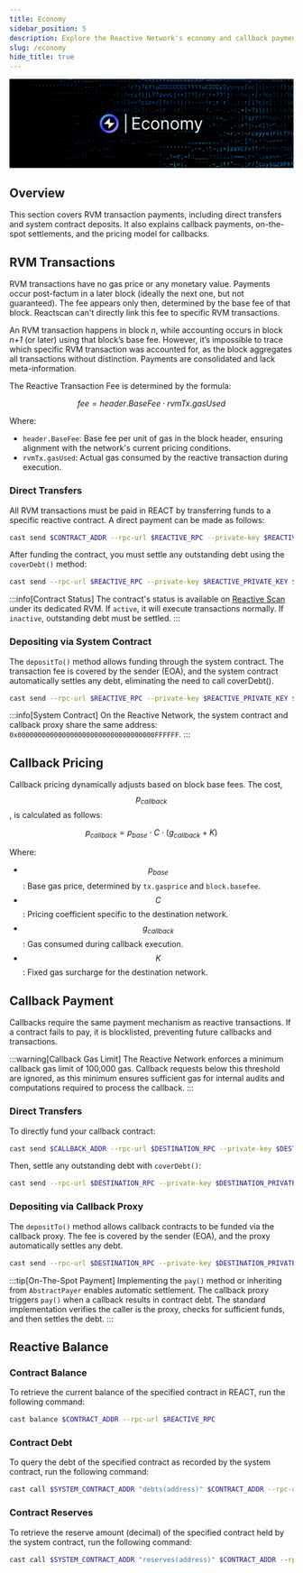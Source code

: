 ```yaml
---
title: Economy
sidebar_position: 5
description: Explore the Reactive Network's economy and callback payment mechanisms.
slug: /economy
hide_title: true
---
```


![Economy](./img/economy.jpg)

## Overview

This section covers RVM transaction payments, including direct transfers and system contract deposits. It also explains callback payments, on-the-spot settlements, and the pricing model for callbacks.

## RVM Transactions

RVM transactions have no gas price or any monetary value. Payments occur post-factum in a later block (ideally the next one, but not guaranteed). The fee appears only then, determined by the base fee of that block. Reactscan can't directly link this fee to specific RVM transactions.

An RVM transaction happens in block *n*, while accounting occurs in block *n+1* (or later) using that block’s base fee. However, it’s impossible to trace which specific RVM transaction was accounted for, as the block aggregates all transactions without distinction. Payments are consolidated and lack meta-information.

The Reactive Transaction Fee is determined by the formula:

$$
fee = header.BaseFee ⋅ rvmTx.gasUsed
$$

Where:

- `header.BaseFee`: Base fee per unit of gas in the block header, ensuring alignment with the network's current pricing conditions.
- `rvmTx.gasUsed`: Actual gas consumed by the reactive transaction during execution.

### Direct Transfers

All RVM transactions must be paid in REACT by transferring funds to a specific reactive contract. A direct payment can be made as follows:

```bash
cast send $CONTRACT_ADDR --rpc-url $REACTIVE_RPC --private-key $REACTIVE_PRIVATE_KEY --value 0.1ether
```

After funding the contract, you must settle any outstanding debt using the `coverDebt()` method:

```bash
cast send --rpc-url $REACTIVE_RPC --private-key $REACTIVE_PRIVATE_KEY $CONTRACT_ADDR "coverDebt()"
```

:::info[Contract Status]
The contract's status is available on [Reactive Scan](https://kopli.reactscan.net/) under its dedicated RVM. If `active`, it will execute transactions normally. If `inactive`, outstanding debt must be settled.
:::

### Depositing via System Contract

The `depositTo()` method allows funding through the system contract. The transaction fee is covered by the sender (EOA), and the system contract automatically settles any debt, eliminating the need to call coverDebt().

```bash
cast send --rpc-url $REACTIVE_RPC --private-key $REACTIVE_PRIVATE_KEY $SYSTEM_CONTRACT_ADDR "depositTo(address)" $CONTRACT_ADDR --value 0.1ether
```

:::info[System Contract]
On the Reactive Network, the system contract and callback proxy share the same address: `0x0000000000000000000000000000000000FFFFFF`.
:::

## Callback Pricing

Callback pricing dynamically adjusts based on block base fees. The cost, $$p_{callback}$$, is calculated as follows:

$$
p_{callback} = p_{base} ⋅ C ⋅ (g_{callback} + K)
$$

Where:

- $$p_{base}$$: Base gas price, determined by `tx.gasprice` and `block.basefee`.
- $$C$$: Pricing coefficient specific to the destination network.
- $$g_{callback}$$: Gas consumed during callback execution.
- $$K$$: Fixed gas surcharge for the destination network.

## Callback Payment

Callbacks require the same payment mechanism as reactive transactions. If a contract fails to pay, it is blocklisted, preventing future callbacks and transactions.

:::warning[Callback Gas Limit]
The Reactive Network enforces a minimum callback gas limit of 100,000 gas. Callback requests below this threshold are ignored, as this minimum ensures sufficient gas for internal audits and computations required to process the callback.
:::

### Direct Transfers

To directly fund your callback contract:

```bash
cast send $CALLBACK_ADDR --rpc-url $DESTINATION_RPC --private-key $DESTINATION_PRIVATE_KEY --value 0.1ether
```

Then, settle any outstanding debt with `coverDebt()`:

```bash
cast send --rpc-url $DESTINATION_RPC --private-key $DESTINATION_PRIVATE_KEY $CALLBACK_ADDR "coverDebt()"
```

### Depositing via Callback Proxy

The `depositTo()` method allows callback contracts to be funded via the callback proxy. The fee is covered by the sender (EOA), and the proxy automatically settles any debt.

```bash
cast send --rpc-url $DESTINATION_RPC --private-key $DESTINATION_PRIVATE_KEY $CALLBACK_PROXY_ADDR "depositTo(address)" $CALLBACK_ADDR --value 0.1ether
```

:::tip[On-The-Spot Payment]
Implementing the `pay()` method or inheriting from `AbstractPayer` enables automatic settlement. The callback proxy triggers `pay()` when a callback results in contract debt. The standard implementation verifies the caller is the proxy, checks for sufficient funds, and then settles the debt.
:::

## Reactive Balance

### Contract Balance

To retrieve the current balance of the specified contract in REACT, run the following command:

```bash
cast balance $CONTRACT_ADDR --rpc-url $REACTIVE_RPC
```

### Contract Debt

To query the debt of the specified contract as recorded by the system contract, run the following command:

```bash
cast call $SYSTEM_CONTRACT_ADDR "debts(address)" $CONTRACT_ADDR --rpc-url $REACTIVE_RPC
```

### Contract Reserves

To retrieve the reserve amount (decimal) of the specified contract held by the system contract, run the following command:

```bash
cast call $SYSTEM_CONTRACT_ADDR "reserves(address)" $CONTRACT_ADDR --rpc-url $REACTIVE_RPC | xargs printf "%d\n"
```